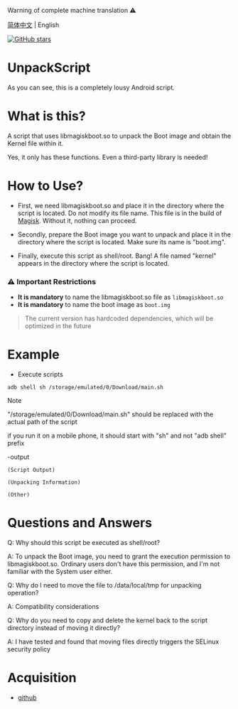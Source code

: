 Warning of complete machine translation ⚠️

[简体中文](./README.md) | English

<a href="https://github.com/hfhhfhzx/UnpackScript/stargazers"><img alt="GitHub stars" src="https://img.shields.io/github/stars/hfhhfhzx/UnpackScript?label=stars"></a>

# UnpackScript

As you can see, this is a completely lousy Android script. 

# What is this?
A script that uses libmagiskboot.so to unpack the Boot image and obtain the Kernel file within it. 

Yes, it only has these functions. Even a third-party library is needed! 

# How to Use?
- First, we need libmagiskboot.so and place it in the directory where the script is located. Do not modify its file name. This file is in the build of [Magisk](https://github.com/topjohnwu/Magisk). Without it, nothing can proceed. 

- Secondly, prepare the Boot image you want to unpack and place it in the directory where the script is located. Make sure its name is "boot.img". 

- Finally, execute this script as shell/root. Bang! A file named "kernel" appears in the directory where the script is located.

### ⚠️ Important Restrictions
- **It is mandatory** to name the libmagiskboot.so file as `libmagiskboot.so` 
- **It is mandatory** to name the boot image as `boot.img` 
> The current version has hardcoded dependencies, which will be optimized in the future

# Example
- Execute scripts
```shell
adb shell sh /storage/emulated/0/Download/main.sh
```

> [!Note]
>
> "/storage/emulated/0/Download/main.sh" should be replaced with the actual path of the script
>
> if you run it on a mobile phone, it should start with "sh" and not "adb shell" prefix

-output
```
(Script Output)

(Unpacking Information)

(Other)
```

# Questions and Answers

Q: Why should this script be executed as shell/root? 

A: To unpack the Boot image, you need to grant the execution permission to libmagiskboot.so. Ordinary users don't have this permission, and I'm not familiar with the System user either. 

Q: Why do I need to move the file to /data/local/tmp for unpacking operation?

A: Compatibility considerations

Q: Why do you need to copy and delete the kernel back to the script directory instead of moving it directly?

A: I have tested and found that moving files directly triggers the SELinux security policy

# Acquisition 
- [github](./main.sh)
